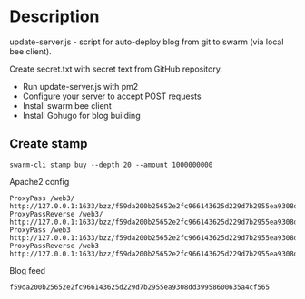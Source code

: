# Description

update-server.js - script for auto-deploy blog from git to swarm (via local bee client).

Create secret.txt with secret text from GitHub repository.

* Run update-server.js with pm2
* Configure your server to accept POST requests
* Install swarm bee client
* Install Gohugo for blog building


## Create stamp

`swarm-cli stamp buy --depth 20 --amount 1000000000`

Apache2 config

```
ProxyPass /web3/ http://127.0.0.1:1633/bzz/f59da200b25652e2fc966143625d229d7b2955ea9308dd39958600635a4cf565/
ProxyPassReverse /web3/ http://127.0.0.1:1633/bzz/f59da200b25652e2fc966143625d229d7b2955ea9308dd39958600635a4cf565/
ProxyPass /web3 http://127.0.0.1:1633/bzz/f59da200b25652e2fc966143625d229d7b2955ea9308dd39958600635a4cf565/
ProxyPassReverse /web3 http://127.0.0.1:1633/bzz/f59da200b25652e2fc966143625d229d7b2955ea9308dd39958600635a4cf565/
```

Blog feed

`f59da200b25652e2fc966143625d229d7b2955ea9308dd39958600635a4cf565`
